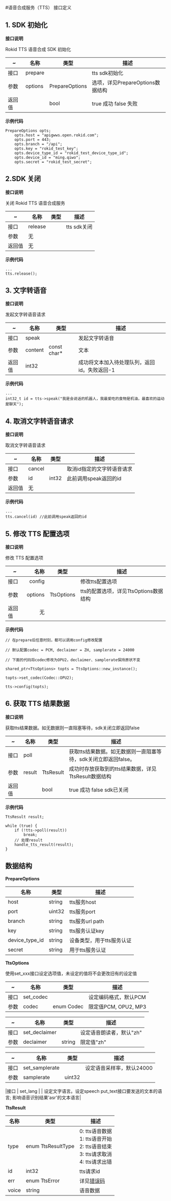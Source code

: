 #语音合成服务（TTS） 接口定义

## 1. SDK 初始化

**接口说明**

Rokid TTS 语音合成 SDK 初始化

| ~      | 名称    | 类型                  | 描述                                    |
| ------ | ------- | --------------------- | --------------------------------------- |
| 接口   | prepare |                       | tts sdk初始化                           |
| 参数   | options | PrepareOptions | 选项，详见PrepareOptions数据结构 |
| 返回值 |         | bool                  | true 成功 false 失败                    |

**示例代码**

```
PrepareOptions opts;
	opts.host = "apigwws.open.rokid.com";
	opts.port = 443;
	opts.branch = "/api";
	opts.key = "rokid_test_key";
	opts.device_type_id = "rokid_test_device_type_id";
	opts.device_id = "ming.qiwo";
	opts.secret = "rokid_test_secret";
```

## 2.SDK 关闭

**接口说明**

关闭 Rokid TTS 语音合成服务

| ~      | 名称    | 类型 | 描述        |
| ------ | ------- | ---- | ----------- |
| 接口   | release |      | tts sdk关闭 |
| 参数   | 无      |      |             |
| 返回值 | 无      |      |             |

**示例代码**

```
...
tts.release();
```

## 3. 文字转语音

**接口说明**

发起文字转语音请求

| ~      | 名称    | 类型        | 描述                                         |
| ------ | ------- | ----------- | -------------------------------------------- |
| 接口   | speak   |             | 发起文字转语音                               |
| 参数   | content | const char* | 文本                                         |
| 返回值 | int32   |             | 成功将文本加入待处理队列，返回id。失败返回-1 |

**示例代码**

```
...
int32_t id = tts->speak("我是会说话的机器人，我最爱吃的食物是机油，最喜欢的运动是聊天");
```

## 4. 取消文字转语音请求

**接口说明**

取消文字转语音请求

| ~      | 名称   | 类型  | 描述                       |
| ------ | ------ | ----- | -------------------------- |
| 接口   | cancel |       | 取消id指定的文字转语音请求 |
| 参数   | id     | int32 | 此前调用speak返回的id      |
| 返回值 | 无     |       |                            |

**示例代码**

```
...
tts.cancel(id) //此前调用speak返回的id
```

## 5. 修改 TTS 配置选项

**接口说明**

修改 TTS 配置选项

| ~      |    名称 | 类型              | 描述                                         |
| ------ | ------: | ----------------- | -------------------------------------------- |
| 接口   |  config |                   | 修改tts配置选项                              |
| 参数   | options | TtsOptions | tts的配置选项，详见TtsOptions数据结构 |
| 返回值 |      无 |                   |                                              |

**示例代码**

```
// 在prepare后任意时刻，都可以调用config修改配置

// 默认配置codec = PCM, declaimer = ZH, samplerate = 24000

// 下面的代码将codec修改为OPU2，declaimer、samplerate保持原状不变

shared_ptr<TtsOptions> topts = TtsOptions::new_instance();

topts->set_codec(Codec::OPU2);

tts->config(topts);
```

## 6. 获取 TTS 结果数据

**接口说明**

获取tts结果数据。如无数据则一直阻塞等待，sdk关闭立即返回false

| ~      | 名称   | 类型             | 描述                                                         |
| ------ | ------ | ---------------- | ------------------------------------------------------------ |
| 接口   | poll   |                  | 获取tts结果数据。如无数据则一直阻塞等待，sdk关闭立即返回false。 |
| 参数   | result | TtsResult | 成功时存放获取到的tts结果数据，详见TtsResult数据结构  |
| 返回值 |        | bool             | true 成功 false sdk已关闭                                    |

**示例代码**

```
TtsResult result;

while (true) {
	if (!tts->poll(result))
		break;
	// 处理result
	handle_tts_result(result);
}
```

## 数据结构

**PrepareOptions**

| 名称           | 类型   | 描述                      |
| -------------- | ------ | ------------------------- |
| host           | string | tts服务host               |
| port           | uint32 | tts服务port               |
| branch         | string | tts服务url path           |
| key            | string | tts服务认证key            |
| device_type_id | string | 设备类型，用于tts服务认证 |
| secret         | string | 用于tts服务认证           |


**TtsOptions**

使用set\_xxx接口设定选项值，未设定的值将不会更改旧有的设定值

|~ | 名称 | 类型 | 描述|
|---|---|---|---|
|接口 | set\_codec | | 设定编码格式，默认PCM|
|参数 | codec | enum Codec | 限定值PCM, OPU2, MP3|

|~ | 名称 | 类型 | 描述|
|---|---|---|---|
|接口 | set\_declaimer | | 设定语音朗读者，默认"zh"|
|参数 | declaimer | string | 限定值"zh"|

|~ | 名称 | 类型 | 描述|
|---|---|---|---|
|接口 | set\_samplerate | | 设定语音采样率，默认24000|
|参数 | samplerate | uint32 | |

|接口 | set\_lang | | 设定文字语言。设定speech put\_text接口要发送的文本的语言; 影响语音识别结果'asr'的文本语言|


**TtsResult**

| 名称  | 类型               | 描述                                                         |
| ----- | ------------------ | ------------------------------------------------------------ |
| type  | enum TtsResultType | 0: tts语音数据<br>1: tts语音开始<br>2: tts语音结束<br>3: tts请求取消<br>4: tts请求出错 |
| id    | int32              | tts请求id                                                    |
| err   | enum TtsError      | 详见[错误码](../common/err_code.md)                                       |
| voice | string             | 语音数据                                                     |

